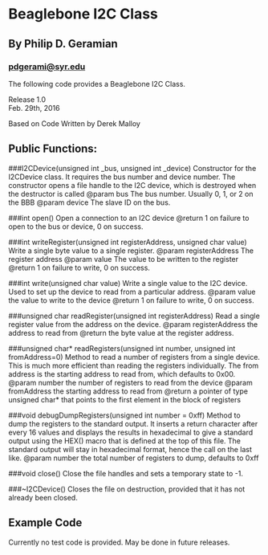 Beaglebone I2C Class
=====================
By Philip D. Geramian
---------------------
### pdgerami@syr.edu

The following code provides a Beaglebone I2C Class.

Release 1.0  
Feb. 29th, 2016

Based on Code Written by Derek Malloy

Public Functions:
-----------------
###I2CDevice(unsigned int \_bus, unsigned int _device)
Constructor for the I2CDevice class. It requires the bus number and device 
number. The constructor opens a file handle to the I2C device, which is 
destroyed when the destructor is called
@param bus The bus number. Usually 0, 1, or 2 on the BBB
@param device The slave ID on the bus.

###int open()
Open a connection to an I2C device 
@return 1 on failure to open to the bus or device, 0 on success.

###int writeRegister(unsigned int registerAddress, unsigned char value)
Write a single byte value to a single register.
@param registerAddress The register address
@param value The value to be written to the register
@return 1 on failure to write, 0 on success.

###int write(unsigned char value)
Write a single value to the I2C device. Used to set up the device to read 
from a particular address.
@param value the value to write to the device
@return 1 on failure to write, 0 on success.

###unsigned char readRegister(unsigned int registerAddress)
Read a single register value from the address on the device.
@param registerAddress the address to read from
@return the byte value at the register address.

###unsigned char* readRegisters(unsigned int number, unsigned int fromAddress=0)
Method to read a number of registers from a single device. This is much 
more efficient than reading the registers individually. The from address 
is the starting address to read from, which defaults to 0x00.
@param number the number of registers to read from the device
@param fromAddress the starting address to read from
@return a pointer of type unsigned char* that points to the first element 
in the block of registers

###void debugDumpRegisters(unsigned int number = 0xff)
Method to dump the registers to the standard output. It inserts a return 
character after every 16 values and displays the results in hexadecimal 
to give a standard output using the HEX() macro that is defined at the top 
of this file. The standard output will stay in hexadecimal format, hence 
the call on the last like.
@param number the total number of registers to dump, defaults to 0xff

###void close()
Close the file handles and sets a temporary state to -1.

###~I2CDevice()
Closes the file on destruction, provided that it has not already been closed.

Example Code
------------
Currently no test code is provided. May be done in future releases.